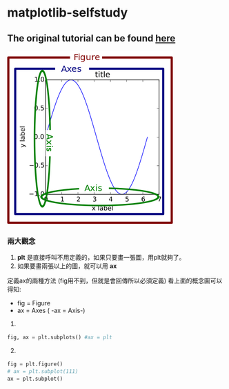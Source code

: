 # matplotlib-selfstudy
## The original tutorial can be found [here](https://www.youtube.com/playlist?list=PL-osiE80TeTvipOqomVEeZ1HRrcEvtZB)

![概念圖](https://github.com/writeforfun/matplotlib-selfstudy/blob/master/concept.png)

### 兩大觀念
1. **plt** 是直接呼叫不用定義的，如果只要畫一張圖，用plt就夠了。
2. 如果要畫兩張以上的圖，就可以用 **ax**

定義ax的兩種方法 (fig用不到，但就是會回傳所以必須定義)
看上面的概念圖可以得知:
- fig = Figure
- ax = Axes ( -ax = Axis-)

1. 
```python
fig, ax = plt.subplots() #ax = plt
```
2.
```python
fig = plt.figure()
# ax = plt.subplot(111)
ax = plt.subplot()
```
